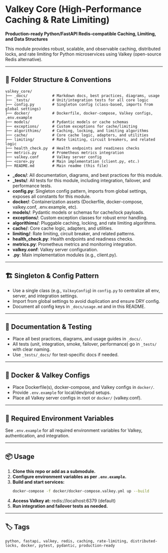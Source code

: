 # Valkey Core (High-Performance Caching & Rate Limiting)

**Production-ready Python/FastAPI Redis-compatible Caching, Limiting, and Data Structures**

This module provides robust, scalable, and observable caching, distributed locks, and rate limiting for Python microservices using Valkey (open-source Redis alternative).

---

## 📁 Folder Structure & Conventions

```
valkey_core/
├── _docs/           # Markdown docs, best practices, diagrams, usage
├── _tests/          # Unit/integration tests for all core logic
├── config.py        # Singleton config (class-based, imports from global settings)
├── docker/          # Dockerfile, docker-compose, Valkey configs, .env.example
├── models/          # Pydantic models or cache schemas
├── exceptions/      # Custom exceptions for cache/limiting
├── algorithims/     # Caching, locking, and limiting algorithms
├── cache/           # Core cache logic, adapters, and utilities
├── limiting/        # Rate limiting, circuit breakers, and related logic
├── health_check.py  # Health endpoints and readiness checks
├── metrics.py       # Prometheus metrics integration
├── valkey.conf      # Valkey server config
├── <core>.py        # Main implementation (client.py, etc.)
├── README.md        # Main readme (this file)
```

- **_docs/**: All documentation, diagrams, and best practices for this module.
- **_tests/**: All tests for this module, including integration, failover, and performance tests.
- **config.py**: Singleton config pattern, imports from global settings, exposes all constants for this module.
- **docker/**: Containerization assets (Dockerfile, docker-compose, valkey.conf, .env.example, etc).
- **models/**: Pydantic models or schemas for cache/lock payloads.
- **exceptions/**: Custom exception classes for robust error handling.
- **algorithims/**: Pluggable caching, locking, and rate limiting algorithms.
- **cache/**: Core cache logic, adapters, and utilities.
- **limiting/**: Rate limiting, circuit breaker, and related patterns.
- **health_check.py**: Health endpoints and readiness checks.
- **metrics.py**: Prometheus metrics and monitoring integration.
- **valkey.conf**: Valkey server configuration.
- **<core>.py**: Main implementation modules (e.g., client.py).

---

## 🏗️ Singleton & Config Pattern
- Use a single class (e.g., `ValkeyConfig`) in `config.py` to centralize all env, server, and integration settings.
- Import from global settings to avoid duplication and ensure DRY config.
- Document all config keys in `_docs/usage.md` and in this README.

---

## 📄 Documentation & Testing
- Place all best practices, diagrams, and usage guides in `_docs/`.
- All tests (unit, integration, smoke, failover, performance) go in `_tests/` with clear naming.
- Use `_tests/_docs/` for test-specific docs if needed.

---

## 🐳 Docker & Valkey Configs
- Place Dockerfile(s), docker-compose, and Valkey configs in `docker/`.
- Provide `.env.example` for local/dev/prod setups.
- Place all Valkey server configs in root or `docker/` (valkey.conf).

---

## 🔐 Required Environment Variables

See `.env.example` for all required environment variables for Valkey, authentication, and integration.

---

## 📦 Usage

1. **Clone this repo or add as a submodule.**
2. **Configure environment variables as per `.env.example`.**
3. **Build and start services:**
   ```bash
   docker-compose -f docker/docker-compose.valkey.yml up --build
   ```
4. **Access Valkey at:** redis://localhost:6379 (default)
5. **Run integration and failover tests as needed.**

---

## 🏷️ Tags

`python, fastapi, valkey, redis, caching, rate-limiting, distributed-locks, docker, pytest, pydantic, production-ready`
